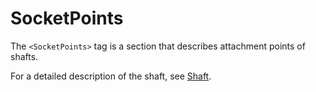 # SocketPoints

The `<SocketPoints>` tag is a section that describes attachment points of shafts.

For a detailed description of the shaft, see [Shaft](./../../truck/truckdata/shafts/shaft/index.md).

